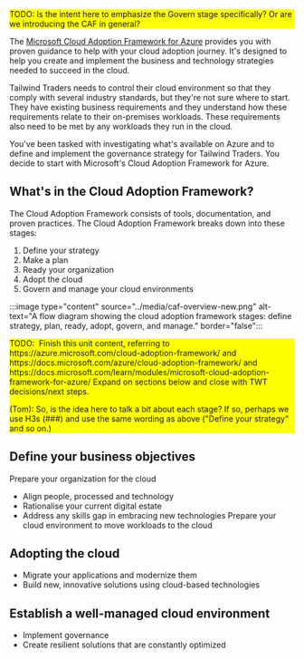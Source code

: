 <div style="background: yellow;">
TODO: Is the intent here to emphasize the Govern stage specifically? Or are we introducing the CAF in general? 
</div>

The [Microsoft Cloud Adoption Framework for Azure](https://docs.microsoft.com/azure/cloud-adoption-framework/?azure-portal=true) provides you with proven guidance to help with your cloud adoption journey. It's designed to help you create and implement the business and technology strategies needed to succeed in the cloud.

Tailwind Traders needs to control their cloud environment so that they comply with several industry standards, but they're not sure where to start. They have existing business requirements and they understand how these requirements relate to their on-premises workloads. These requirements also need to be met by any workloads they run in the cloud.

You've been tasked with investigating what's available on Azure and to define and implement the governance strategy for Tailwind Traders. You decide to start with Microsoft's Cloud Adoption Framework for Azure.

## What's in the Cloud Adoption Framework?

The Cloud Adoption Framework consists of tools, documentation, and proven practices. The Cloud Adoption Framework breaks down into these stages:

1. Define your strategy
1. Make a plan
1. Ready your organization
1. Adopt the cloud
1. Govern and manage your cloud environments

:::image type="content" source="../media/caf-overview-new.png" alt-text="A flow diagram showing the cloud adoption framework stages: define strategy, plan, ready, adopt, govern, and manage." border="false":::

<div style="background: yellow;">
TODO: 
Finish this unit content, referring to https://azure.microsoft.com/cloud-adoption-framework/ and https://docs.microsoft.com/azure/cloud-adoption-framework/ and https://docs.microsoft.com/learn/modules/microsoft-cloud-adoption-framework-for-azure/ 
Expand on sections below and close with TWT decisions/next steps.

(Tom): So, is the idea here to talk a bit about each stage? If so, perhaps we use H3s (###) and use the same wording as above ("Define your strategy" and so on.)
</div>

## Define your business objectives

Prepare your organization for the cloud
+ Align people, processed and technology
+ Rationalise your current digital estate
+ Address any skills gap in embracing new technologies
Prepare your cloud environment to move workloads to the cloud 

## Adopting the cloud
+ Migrate your applications and modernize them
+ Build new, innovative solutions using cloud-based technologies

## Establish a well-managed cloud environment

+ Implement governance
+ Create resilient solutions that are constantly optimized
